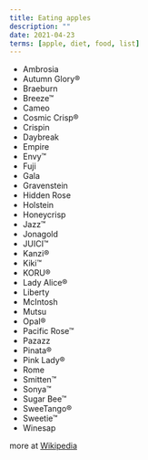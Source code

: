 ```yaml
---
title: Eating apples
description: ""
date: 2021-04-23
terms: [apple, diet, food, list]
---
```


- Ambrosia
- Autumn Glory®
- Braeburn
- Breeze™
- Cameo
- Cosmic Crisp®
- Crispin
- Daybreak
- Empire
- Envy™
- Fuji
- Gala
- Gravenstein
- Hidden Rose
- Holstein
- Honeycrisp
- Jazz™
- Jonagold
- JUICI™
- Kanzi®
- Kiki™
- KORU®
- Lady Alice®
- Liberty
- McIntosh
- Mutsu
- Opal®
- Pacific Rose™
- Pazazz
- Pinata®
- Pink Lady®
- Rome
- Smitten™
- Sonya™
- Sugar Bee™
- SweeTango®
- Sweetie™
- Winesap

more at [Wikipedia](https://en.wikipedia.org/wiki/List_of_apple_cultivars)
